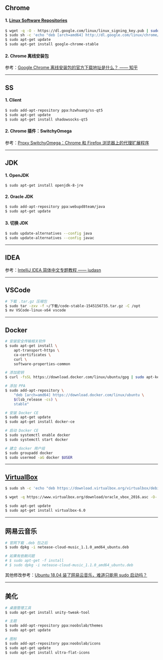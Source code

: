 ## Chrome

#### 1. [Linux Software Repositories](https://www.google.com/linuxrepositories/)

```bash
$ wget -q -O - https://dl.google.com/linux/linux_signing_key.pub | sudo apt-key add -
$ sudo sh -c 'echo "deb [arch=amd64] http://dl.google.com/linux/chrome/deb/ stable main" >> /etc/apt/sources.list.d/google.list'
$ sudo apt-get update 
$ sudo apt-get install google-chrome-stable
```

#### 2. Chrome 离线安装包

参考：[Google Chrome 离线安装包的官方下载地址是什么？ —— 知乎](https://www.zhihu.com/question/19981495)


---

## SS

#### 1. Client

```bash
$ sudo add-apt-repository ppa:hzwhuang/ss-qt5
$ sudo apt-get update
$ sudo apt-get install shadowsocks-qt5
```

#### 2. Chrome 插件：SwitchyOmega

参考：[Proxy SwitchyOmega：Chrome 和 Firefox 浏览器上的代理扩展程序](https://www.switchyomega.com/)


---

## JDK

#### 1. OpenJDK

```bash
$ sudo apt-get install openjdk-8-jre
```

#### 2. Oracle JDK

```bash
$ sudo add-apt-repository ppa:webupd8team/java
$ sudo apt-get update
```

#### 3. 切换 JDK

```bash
$ sudo update-alternatives --config java
$ sudo update-alternatives --config javac
```


---

## IDEA

参考：[IntelliJ IDEA 简体中文专题教程 —— judasn](https://github.com/judasn/IntelliJ-IDEA-Tutorial)


---

## VSCode

```bash
# 下载 .tar.gz 压缩包
$ sudo tar -zxv -f ~/下载/code-stable-1545156735.tar.gz -C /opt
$ mv VSCode-linux-x64 vscode
```


---

## Docker

```bash
# 安装安全传输相关软件
$ sudo apt-get install \
    apt-transport-https \
    ca-certificates \
    curl \
    software-properties-common

# 添加密钥
$ curl -fsSL https://download.docker.com/linux/ubuntu/gpg | sudo apt-key add -

# 添加 PPA
$ sudo add-apt-repository \
    "deb [arch=amd64] https://download.docker.com/linux/ubuntu \
    $(lsb_release -cs) \
    stable"

# 安装 Docker CE
$ sudo apt-get update
$ sudo apt-get install docker-ce

# 启动 Docker CE
$ sudo systemctl enable docker
$ sudo systemctl start docker

# 建立 docker 用户组
$ sudo groupadd docker
$ sudo usermod -aG docker $USER
```


---

## [VirtualBox](https://www.virtualbox.org/wiki/Linux_Downloads)

```bash
$ sudo sh -c 'echo "deb https://download.virtualbox.org/virtualbox/debian xenial contrib" >> /etc/apt/sources.list.d/google.list'

$ wget -q https://www.virtualbox.org/download/oracle_vbox_2016.asc -O- | sudo apt-key add  -

$ sudo apt-get update 
$ sudo apt-get install virtualbox-6.0
```


---

## 网易云音乐

```bash
# 官网下载 .deb 包之后
$ sudo dpkg -i netease-cloud-music_1.1.0_amd64_ubuntu.deb

# 如果有依赖问题
# $ sudo apt-get -f install
# $ sudo dpkg -i netease-cloud-music_1.1.0_amd64_ubuntu.deb
```

其他修改参考：[Ubuntu 18.04 装了网易云音乐，难道只能用 sudo 启动吗？](https://www.zhihu.com/question/277330447)


---

## 美化

```bash
# 桌面管理工具
$ sudo apt-get install unity-tweak-tool

# 主题
$ sudo add-apt-repository ppa:noobslab/themes
$ sudo apt-get update

# 图标
$ sudo add-apt-repository ppa:noobslab/icons
$ sudo apt-get update
$ sudo apt-get install ultra-flat-icons
```
